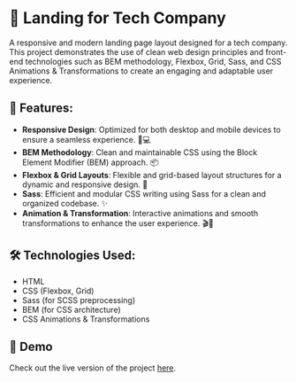 # 🚀 Landing for Tech Company

A responsive and modern landing page layout designed for a tech company. This project demonstrates the use of clean web design principles and front-end technologies such as BEM methodology, Flexbox, Grid, Sass, and CSS Animations & Transformations to create an engaging and adaptable user experience.

## 🌟 Features:
- **Responsive Design**: Optimized for both desktop and mobile devices to ensure a seamless experience. 📱💻
- **BEM Methodology**: Clean and maintainable CSS using the Block Element Modifier (BEM) approach. 📦
- **Flexbox & Grid Layouts**: Flexible and grid-based layout structures for a dynamic and responsive design. 🧩
- **Sass**: Efficient and modular CSS writing using Sass for a clean and organized codebase. ✨
- **Animation & Transformation**: Interactive animations and smooth transformations to enhance the user experience. 🎬💫

## 🛠️ Technologies Used:
- HTML
- CSS (Flexbox, Grid)
- Sass (for SCSS preprocessing)
- BEM (for CSS architecture)
- CSS Animations & Transformations

## 🚀 Demo
Check out the live version of the project [here](https://nadiiabulmak.github.io/layout_landing-page/).
